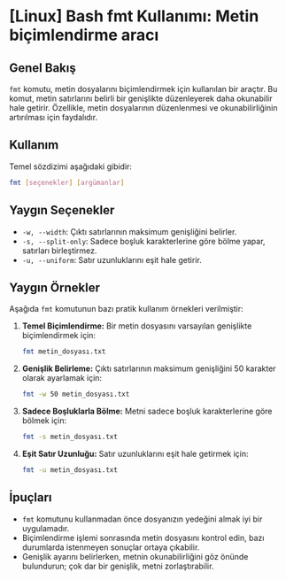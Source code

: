 # [Linux] Bash fmt Kullanımı: Metin biçimlendirme aracı

## Genel Bakış
`fmt` komutu, metin dosyalarını biçimlendirmek için kullanılan bir araçtır. Bu komut, metin satırlarını belirli bir genişlikte düzenleyerek daha okunabilir hale getirir. Özellikle, metin dosyalarının düzenlenmesi ve okunabilirliğinin artırılması için faydalıdır.

## Kullanım
Temel sözdizimi aşağıdaki gibidir:

```bash
fmt [seçenekler] [argümanlar]
```

## Yaygın Seçenekler
- `-w, --width`: Çıktı satırlarının maksimum genişliğini belirler.
- `-s, --split-only`: Sadece boşluk karakterlerine göre bölme yapar, satırları birleştirmez.
- `-u, --uniform`: Satır uzunluklarını eşit hale getirir.

## Yaygın Örnekler
Aşağıda `fmt` komutunun bazı pratik kullanım örnekleri verilmiştir:

1. **Temel Biçimlendirme:**
   Bir metin dosyasını varsayılan genişlikte biçimlendirmek için:
   ```bash
   fmt metin_dosyası.txt
   ```

2. **Genişlik Belirleme:**
   Çıktı satırlarının maksimum genişliğini 50 karakter olarak ayarlamak için:
   ```bash
   fmt -w 50 metin_dosyası.txt
   ```

3. **Sadece Boşluklarla Bölme:**
   Metni sadece boşluk karakterlerine göre bölmek için:
   ```bash
   fmt -s metin_dosyası.txt
   ```

4. **Eşit Satır Uzunluğu:**
   Satır uzunluklarını eşit hale getirmek için:
   ```bash
   fmt -u metin_dosyası.txt
   ```

## İpuçları
- `fmt` komutunu kullanmadan önce dosyanızın yedeğini almak iyi bir uygulamadır.
- Biçimlendirme işlemi sonrasında metin dosyasını kontrol edin, bazı durumlarda istenmeyen sonuçlar ortaya çıkabilir.
- Genişlik ayarını belirlerken, metnin okunabilirliğini göz önünde bulundurun; çok dar bir genişlik, metni zorlaştırabilir.